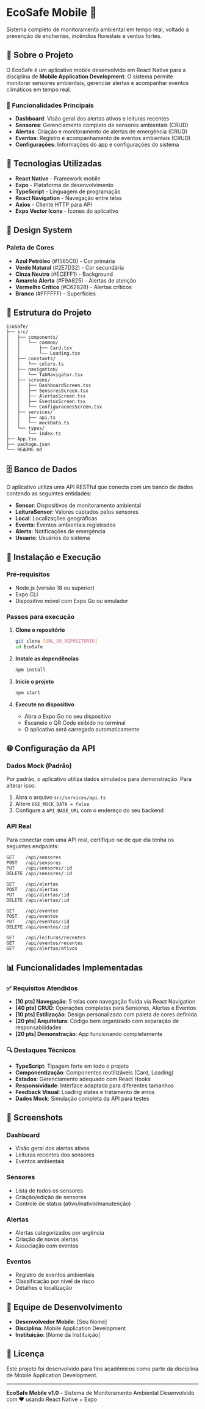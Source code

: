 # EcoSafe Mobile 🌿

Sistema completo de monitoramento ambiental em tempo real, voltado à prevenção de enchentes, incêndios florestais e ventos fortes.

## 📱 Sobre o Projeto

O EcoSafe é um aplicativo mobile desenvolvido em React Native para a disciplina de **Mobile Application Development**. O sistema permite monitorar sensores ambientais, gerenciar alertas e acompanhar eventos climáticos em tempo real.

### 🎯 Funcionalidades Principais

- **Dashboard**: Visão geral dos alertas ativos e leituras recentes
- **Sensores**: Gerenciamento completo de sensores ambientais (CRUD)
- **Alertas**: Criação e monitoramento de alertas de emergência (CRUD)
- **Eventos**: Registro e acompanhamento de eventos ambientais (CRUD)
- **Configurações**: Informações do app e configurações do sistema

## 🚀 Tecnologias Utilizadas

- **React Native** - Framework mobile
- **Expo** - Plataforma de desenvolvimento
- **TypeScript** - Linguagem de programação
- **React Navigation** - Navegação entre telas
- **Axios** - Cliente HTTP para API
- **Expo Vector Icons** - Ícones do aplicativo

## 🎨 Design System

### Paleta de Cores

- **Azul Petróleo** (#1565C0) - Cor primária
- **Verde Natural** (#2E7D32) - Cor secundária
- **Cinza Neutro** (#ECEFF1) - Background
- **Amarelo Alerta** (#F9A825) - Alertas de atenção
- **Vermelho Crítico** (#C62828) - Alertas críticos
- **Branco** (#FFFFFF) - Superfícies

## 📂 Estrutura do Projeto

```
EcoSafe/
├── src/
│   ├── components/
│   │   └── common/
│   │       ├── Card.tsx
│   │       └── Loading.tsx
│   ├── constants/
│   │   └── colors.ts
│   ├── navigation/
│   │   └── TabNavigator.tsx
│   ├── screens/
│   │   ├── DashboardScreen.tsx
│   │   ├── SensoresScreen.tsx
│   │   ├── AlertasScreen.tsx
│   │   ├── EventosScreen.tsx
│   │   └── ConfiguracoesScreen.tsx
│   ├── services/
│   │   ├── api.ts
│   │   └── mockData.ts
│   └── types/
│       └── index.ts
├── App.tsx
├── package.json
└── README.md
```

## 🗄️ Banco de Dados

O aplicativo utiliza uma API RESTful que conecta com um banco de dados contendo as seguintes entidades:

- **Sensor**: Dispositivos de monitoramento ambiental
- **LeituraSensor**: Valores captados pelos sensores
- **Local**: Localizações geográficas
- **Evento**: Eventos ambientais registrados
- **Alerta**: Notificações de emergência
- **Usuario**: Usuários do sistema

## 🔧 Instalação e Execução

### Pré-requisitos

- Node.js (versão 18 ou superior)
- Expo CLI
- Dispositivo móvel com Expo Go ou emulador

### Passos para execução

1. **Clone o repositório**
   ```bash
   git clone [URL_DO_REPOSITORIO]
   cd EcoSafe
   ```

2. **Instale as dependências**
   ```bash
   npm install
   ```

3. **Inicie o projeto**
   ```bash
   npm start
   ```

4. **Execute no dispositivo**
   - Abra o Expo Go no seu dispositivo
   - Escaneie o QR Code exibido no terminal
   - O aplicativo será carregado automaticamente

## 🌐 Configuração da API

### Dados Mock (Padrão)

Por padrão, o aplicativo utiliza dados simulados para demonstração. Para alterar isso:

1. Abra o arquivo `src/services/api.ts`
2. Altere `USE_MOCK_DATA = false`
3. Configure a `API_BASE_URL` com o endereço do seu backend

### API Real

Para conectar com uma API real, certifique-se de que ela tenha os seguintes endpoints:

```
GET    /api/sensores
POST   /api/sensores
PUT    /api/sensores/:id
DELETE /api/sensores/:id

GET    /api/alertas
POST   /api/alertas
PUT    /api/alertas/:id
DELETE /api/alertas/:id

GET    /api/eventos
POST   /api/eventos
PUT    /api/eventos/:id
DELETE /api/eventos/:id

GET    /api/leituras/recentes
GET    /api/eventos/recentes
GET    /api/alertas/ativos
```

## 📊 Funcionalidades Implementadas

### ✅ Requisitos Atendidos

- **[10 pts] Navegação**: 5 telas com navegação fluida via React Navigation
- **[40 pts] CRUD**: Operações completas para Sensores, Alertas e Eventos
- **[10 pts] Estilização**: Design personalizado com paleta de cores definida
- **[20 pts] Arquitetura**: Código bem organizado com separação de responsabilidades
- **[20 pts] Demonstração**: App funcionando completamente

### 🔍 Destaques Técnicos

- **TypeScript**: Tipagem forte em todo o projeto
- **Componentização**: Componentes reutilizáveis (Card, Loading)
- **Estados**: Gerenciamento adequado com React Hooks
- **Responsividade**: Interface adaptada para diferentes tamanhos
- **Feedback Visual**: Loading states e tratamento de erros
- **Dados Mock**: Simulação completa da API para testes

## 📱 Screenshots

### Dashboard
- Visão geral dos alertas ativos
- Leituras recentes dos sensores
- Eventos ambientais

### Sensores
- Lista de todos os sensores
- Criação/edição de sensores
- Controle de status (ativo/inativo/manutenção)

### Alertas
- Alertas categorizados por urgência
- Criação de novos alertas
- Associação com eventos

### Eventos
- Registro de eventos ambientais
- Classificação por nível de risco
- Detalhes e localização

## 👥 Equipe de Desenvolvimento

- **Desenvolvedor Mobile**: [Seu Nome]
- **Disciplina**: Mobile Application Development
- **Instituição**: [Nome da Instituição]

## 📄 Licença

Este projeto foi desenvolvido para fins acadêmicos como parte da disciplina de Mobile Application Development.

---

**EcoSafe Mobile v1.0** - Sistema de Monitoramento Ambiental
Desenvolvido com ❤️ usando React Native + Expo 